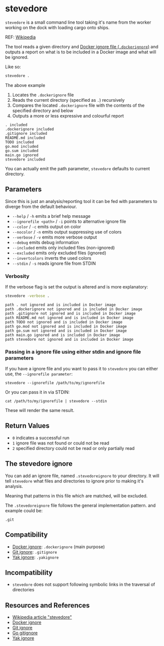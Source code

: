 # stevedore

`stevedore` is a small command line tool taking it's name from the worker working on the dock with loading cargo onto ships.

REF: [Wikipedia][WIKIPEDIA]

The tool reads a given directory and [Docker ignore file (`.dockerignore`)][DOCKERIGNORE] and outputs a report on what is to be included in a Docker image and what will be ignored.

Like so:

```bash
stevedore .
```

The above example

1. Locates the `.dockerignore` file
1. Reads the current directory (specified as `.`) recursively
1. Compares the located `.dockerignore` file with the contents of the specified directory and below
1. Outputs a more or less expressive and colourful report

```text
. included
.dockerignore included
.gitignore included
README.md included
TODO included
go.mod included
go.sum included
main.go ignored
stevedore included
```

You can actually emit the path parameter, `stevedore` defaults to current directory.

## Parameters

Since this is just an analysis/reporting tool it can be fed with parameters to diverge from the default behaviour.

- `--help` / `-h` emits a brief help message
- `--ignorefile <path>` / `-i` points to alternative ignore file
- `--color` / `-c` emits output on color
- `--nocolor` / `-n` emits output suppressing use of colors
- `--verbose` / `-v` emits more verbose output
- `--debug` emits debug information
- `--included` emits only included files (non-ignored)
- `--excluded` emits only excluded files (ignored)
- `--invertcolors` inverts the used colors
- `--stdin` / `-s` reads ignore file from STDIN

### Verbosity

If the verbose flag is set the output is altered and is more explanatory:

```bash
stevedore -verbose .
```

```text
path . not ignored and is included in Docker image
path .dockerignore not ignored and is included in Docker image
path .gitignore not ignored and is included in Docker image
path README.md not ignored and is included in Docker image
path TODO not ignored and is included in Docker image
path go.mod not ignored and is included in Docker image
path go.sum not ignored and is included in Docker image
path main.go ignored and is included in Docker image
path stevedore not ignored and is included in Docker image
```

### Passing in a ignore file using either stdin and ignore file parameters

If you have a ignore file and you want to pass it to `stevedore` you can either use, the `--ignorefile parameter`:

`stevedore --ignorefile /path/to/my/ignorefile`

Or you can pass it in via STDIN:

`cat /path/to/my/ignorefile | stevedore --stdin`

These will render the same result.

## Return Values

- `0` indicates a successful run
- `1` ignore file was not found or could not be read
- `2` specified directory could not be read or only partially read

## The stevedore ignore

You can add an ignore file, named `.stevedoreignore` to your directory. It will tell `stevedore` what files and directories to ignore prior to making it's analysis.

Meaning that patterns in this file which are matched, will be excluded.

The `.stevedoreignore` file follows the general implementation pattern. and example could be:

```gitignore
.git
```

## Compatibility

- [Docker ignore][DOCKERIGNORE]: `.dockerignore` (main purpose)
- [Git ignore][GITIGNORE]: `.gitignore`
- [Yak ignore][YAKIGNORE]: `.yakignore`

## Incompatibility

- `stevedore` does not support following symbolic links in the traversal of directories

## Resources and References

- [Wikipedia article "stevedore"][WIKIPEDIA]
- [Docker ignore][DOCKERIGNORE]
- [Git ignore][GITIGNORE]
- [Go gitignore][GO-GITIGNORE]
- [Yak ignore][YAKIGNORE]

[WIKIPEDIA]: https://en.wikipedia.org/wiki/Stevedore
[GO-GITIGNORE]: https://pkg.go.dev/github.com/sabhiram/go-gitignore
[GITIGNORE]: https://git-scm.com/docs/gitignore
[DOCKERIGNORE]: https://docs.docker.com/engine/reference/builder/#dockerignore-file
[YAKIGNORE]: https://jonasbn.github.io/yak/
